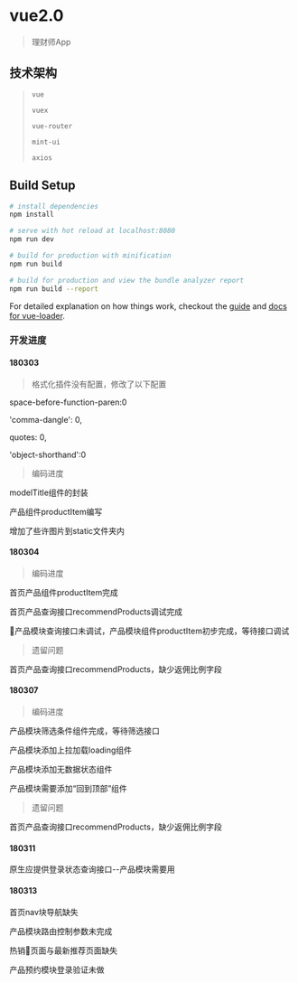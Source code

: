 # vue2.0

> 理财师App

## 技术架构

>`vue`
>
>`vuex`
>
>`vue-router`
>
>`mint-ui`
>
>`axios`

## Build Setup

``` bash
# install dependencies
npm install

# serve with hot reload at localhost:8080
npm run dev

# build for production with minification
npm run build

# build for production and view the bundle analyzer report
npm run build --report
```

For detailed explanation on how things work, checkout the [guide](http://vuejs-templates.github.io/webpack/) and [docs for vue-loader](http://vuejs.github.io/vue-loader).

### 开发进度

#### 180303

>格式化插件没有配置，修改了以下配置

space-before-function-paren:0

'comma-dangle': 0,

quotes: 0,

'object-shorthand':0

>编码进度

modelTitle组件的封装

产品组件productItem编写

增加了些许图片到static文件夹内

#### 180304

>编码进度

首页产品组件productItem完成

首页产品查询接口recommendProducts调试完成

产品模块查询接口未调试，产品模块组件productItem初步完成，等待接口调试

>遗留问题

首页产品查询接口recommendProducts，缺少返佣比例字段

#### 180307

>编码进度

产品模块筛选条件组件完成，等待筛选接口

产品模块添加上拉加载loading组件

产品模块添加无数据状态组件

产品模块需要添加“回到顶部”组件

>遗留问题

首页产品查询接口recommendProducts，缺少返佣比例字段

#### 180311

原生应提供登录状态查询接口--产品模块需要用

#### 180313

首页nav块导航缺失

产品模块路由控制参数未完成

热销页面与最新推荐页面缺失

产品预约模块登录验证未做
